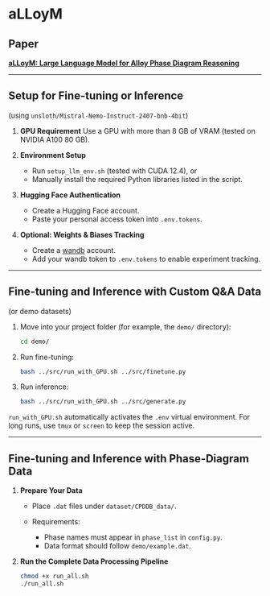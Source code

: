 # aLLoyM

## Paper

**[aLLoyM: Large Language Model for Alloy Phase Diagram Reasoning](https://arxiv.org/abs/2507.22558)**

---

## Setup for Fine-tuning or Inference

(using `unsloth/Mistral-Nemo-Instruct-2407-bnb-4bit`)

1. **GPU Requirement**
   Use a GPU with more than 8 GB of VRAM (tested on NVIDIA A100 80 GB).

2. **Environment Setup**

   * Run `setup_llm_env.sh` (tested with CUDA 12.4), or
   * Manually install the required Python libraries listed in the script.

3. **Hugging Face Authentication**

   * Create a Hugging Face account.
   * Paste your personal access token into `.env.tokens`.

4. **Optional: Weights & Biases Tracking**

   * Create a [wandb](https://wandb.ai/) account.
   * Add your wandb token to `.env.tokens` to enable experiment tracking.

---

## Fine-tuning and Inference with Custom Q&A Data

(or demo datasets)

1. Move into your project folder (for example, the `demo/` directory):

   ```bash
   cd demo/
   ```

2. Run fine-tuning:

   ```bash
   bash ../src/run_with_GPU.sh ../src/finetune.py
   ```

3. Run inference:

   ```bash
   bash ../src/run_with_GPU.sh ../src/generate.py
   ```

`run_with_GPU.sh` automatically activates the `.env` virtual environment.
For long runs, use `tmux` or `screen` to keep the session active.

---

## Fine-tuning and Inference with Phase-Diagram Data

1. **Prepare Your Data**

   * Place `.dat` files under `dataset/CPDDB_data/`.
   * Requirements:

     * Phase names must appear in `phase_list` in `config.py`.
     * Data format should follow `demo/example.dat`.

2. **Run the Complete Data Processing Pipeline**

   ```bash
   chmod +x run_all.sh
   ./run_all.sh
   ```